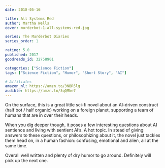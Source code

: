 ```yaml
---
date: 2018-05-16

title: All Systems Red
author: Martha Wells
cover: murderbot-1-all-systems-red.jpg

series: The Murderbot Diaries
series_order: 1

rating: 5.0
published: 2017
goodreads_id: 32758901

categories: ["Science Fiction"]
tags: ["Science Fiction", "Humor", "Short Story", "AI"]

# Affiliates
amazon_nl: https://amzn.to/3NBR5lg
audible: https://amzn.to/3qQMke7
---
```


On the surface, this is a great little sci-fi novel about an AI-driven construct (half bot / half organic) working on a foreign planet, supporting a team of humans that are in over their heads.

<!--more-->

When you dig deeper though, it poses a few interesting questions about AI sentience and living with sentient AI’s. A hot topic. In stead of giving answers to these questions, or philosophizing about it, the novel just tackles them head on, in a human fashion: confusing, emotional and alien, all at the same time.

Overall well written and plenty of dry humor to go around. Definitely will pick up the next one.

